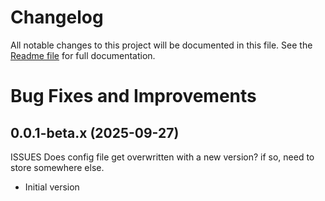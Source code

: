 # Changelog
All notable changes to this project will be documented in this file.
See the [Readme file](https://github.com/jsiegenthaler/sendmailx/blob/master/README.md) for full documentation.

# Bug Fixes and Improvements

## 0.0.1-beta.x (2025-09-27)

ISSUES
Does config file get overwritten with a new version? if so, need to store somewhere else.

* Initial version
